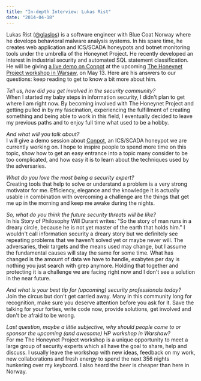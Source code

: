```yaml
---
title: "In-depth Interview: Lukas Rist"
date: "2014-04-18"
---
```


Lukas Rist ([@glaslos](https://twitter.com/glaslos)) is a software engineer with Blue Coat Norway where he develops behavioral malware analysis systems. In his spare time, he creates web application and ICS/SCADA honeypots and botnet monitoring tools under the umbrella of the Honeynet Project. He recently developed an interest in industrial security and automated SQL statement classification. He will be giving [a live demo on Conpot](http://warsaw2014.honeynet.org/briefings.html#demo2) at the upcoming [The Honeynet Project workshop in Warsaw](http://warsaw2014.honeynet.org/), on May 13. Here are his answers to our questions: keep reading to get to know a bit more about him.  
  
_Tell us, how did you get involved in the security community?_  
When I started my baby steps in information security, I didn't plan to get where I am right now. By becoming involved with The Honeynet Project and getting pulled in by my fascination, experiencing the fulfillment of creating something and being able to work in this field, I eventually decided to leave my previous paths and to enjoy full time what used to be a hobby.  
  
_And what will you talk about?_  
I will give a demo session about [Conpot](http://conpot.org), an ICS/SCADA honeypot we are currently working on. I hope to inspire people to spend more time on this topic, show how to get an easy entrance into a topic many consider to be too complicated, and how easy it is to learn about the techniques used by the adversaries.  
  
_What do you love the most being a security expert?_  
Creating tools that help to solve or understand a problem is a very strong motivator for me. Efficiency, elegance and the knowledge it is actually usable in combination with overcoming a challenge are the things that get me up in the morning and keep me awake during the nights.  
  
_So, what do you think the future security threats will be like?_  
In his Story of Philosophy Will Durant writes: "So the story of man runs in a dreary circle, because he is not yet master of the earth that holds him." I wouldn't call information security a dreary story but we definitely see repeating problems that we haven't solved yet or maybe never will. The adversaries, their targets and the means used may change, but I assume the fundamental causes will stay the same for some time. What has changed is the amount of data we have to handle, exabytes per day is nothing you just search with grep anymore. Holding that together and protecting it is a challenge we are facing right now and I don't see a solution in the near future.  
  
_And what is your best tip for (upcoming) security professionals today?_  
Join the circus but don't get carried away. Many in this community long for recognition, make sure you deserve attention before you ask for it. Save the talking for your forties, write code now, provide solutions, get involved and don't be afraid to be wrong.  
  
_Last question, maybe a little subjective, why should people come to or sponsor the upcoming (and awesome) HP workshop in Warshaw?_  
For me The Honeynet Project workshop is a unique opportunity to meet a large group of security experts which all have the goal to share, help and discuss. I usually leave the workshop with new ideas, feedback on my work, new collaborations and fresh energy to spend the next 356 nights hunkering over my keyboard. I also heard the beer is cheaper than here in Norway.
